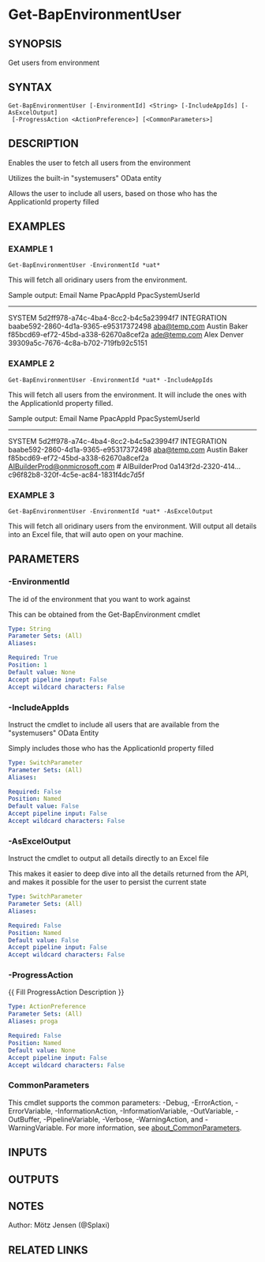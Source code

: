﻿---
external help file: d365bap.tools-help.xml
Module Name: d365bap.tools
online version:
schema: 2.0.0
---

# Get-BapEnvironmentUser

## SYNOPSIS
Get users from environment

## SYNTAX

```
Get-BapEnvironmentUser [-EnvironmentId] <String> [-IncludeAppIds] [-AsExcelOutput]
 [-ProgressAction <ActionPreference>] [<CommonParameters>]
```

## DESCRIPTION
Enables the user to fetch all users from the environment

Utilizes the built-in "systemusers" OData entity

Allows the user to include all users, based on those who has the ApplicationId property filled

## EXAMPLES

### EXAMPLE 1
```
Get-BapEnvironmentUser -EnvironmentId *uat*
```

This will fetch all oridinary users from the environment.

Sample output:
Email                          Name                           PpacAppId            PpacSystemUserId
-----                          ----                           ---------            ----------------
SYSTEM                                                                             5d2ff978-a74c-4ba4-8cc2-b4c5a23994f7
INTEGRATION                                                                        baabe592-2860-4d1a-9365-e95317372498
aba@temp.com                   Austin Baker                                        f85bcd69-ef72-45bd-a338-62670a8cef2a
ade@temp.com                   Alex Denver                                         39309a5c-7676-4c8a-b702-719fb92c5151

### EXAMPLE 2
```
Get-BapEnvironmentUser -EnvironmentId *uat* -IncludeAppIds
```

This will fetch all users from the environment.
It will include the ones with the ApplicationId property filled.

Sample output:
Email                          Name                           PpacAppId            PpacSystemUserId
-----                          ----                           ---------            ----------------
SYSTEM                                                                             5d2ff978-a74c-4ba4-8cc2-b4c5a23994f7
INTEGRATION                                                                        baabe592-2860-4d1a-9365-e95317372498
aba@temp.com                   Austin Baker                                        f85bcd69-ef72-45bd-a338-62670a8cef2a
AIBuilderProd@onmicrosoft.com  # AIBuilderProd                0a143f2d-2320-414...
c96f82b8-320f-4c5e-ac84-1831f4dc7d5f

### EXAMPLE 3
```
Get-BapEnvironmentUser -EnvironmentId *uat* -AsExcelOutput
```

This will fetch all oridinary users from the environment.
Will output all details into an Excel file, that will auto open on your machine.

## PARAMETERS

### -EnvironmentId
The id of the environment that you want to work against

This can be obtained from the Get-BapEnvironment cmdlet

```yaml
Type: String
Parameter Sets: (All)
Aliases:

Required: True
Position: 1
Default value: None
Accept pipeline input: False
Accept wildcard characters: False
```

### -IncludeAppIds
Instruct the cmdlet to include all users that are available from the "systemusers" OData Entity

Simply includes those who has the ApplicationId property filled

```yaml
Type: SwitchParameter
Parameter Sets: (All)
Aliases:

Required: False
Position: Named
Default value: False
Accept pipeline input: False
Accept wildcard characters: False
```

### -AsExcelOutput
Instruct the cmdlet to output all details directly to an Excel file

This makes it easier to deep dive into all the details returned from the API, and makes it possible for the user to persist the current state

```yaml
Type: SwitchParameter
Parameter Sets: (All)
Aliases:

Required: False
Position: Named
Default value: False
Accept pipeline input: False
Accept wildcard characters: False
```

### -ProgressAction
{{ Fill ProgressAction Description }}

```yaml
Type: ActionPreference
Parameter Sets: (All)
Aliases: proga

Required: False
Position: Named
Default value: None
Accept pipeline input: False
Accept wildcard characters: False
```

### CommonParameters
This cmdlet supports the common parameters: -Debug, -ErrorAction, -ErrorVariable, -InformationAction, -InformationVariable, -OutVariable, -OutBuffer, -PipelineVariable, -Verbose, -WarningAction, and -WarningVariable. For more information, see [about_CommonParameters](http://go.microsoft.com/fwlink/?LinkID=113216).

## INPUTS

## OUTPUTS

## NOTES
Author: Mötz Jensen (@Splaxi)

## RELATED LINKS
